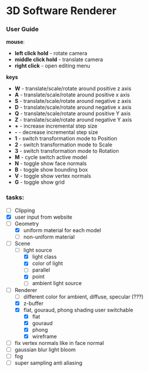 # 3D Software Renderer

### User Guide

**mouse**:

* **left click hold** - rotate camera
* **middle click hold** - translate camera
* **right click** - open editing menu

**keys**

* **W** - translate/scale/rotate around positive z axis
* **A** - translate/scale/rotate around positive x axis
* **S** - translate/scale/rotate around negative z axis
* **D** - translate/scale/rotate around negative x axis
* **Q** - translate/scale/rotate around positive Y axis
* **Z** - translate/scale/rotate around negative Y axis
* **+** - increase incremental step size
* **-** - decrease incremental step size
* **1** - switch transformation mode to Position
* **2** - switch transformation mode to Scale
* **3** - switch transformation mode to Rotation
* **M** - cycle switch active model
* **N** - toggle show face normals
* **B** - toggle show bounding box
* **V** - toggle show vertex normals
* **G** - toggle show grid

### tasks:

- [ ] Clipping
- [x] user input from website
- [ ] Geometry
  - [x] uniform material for each model
  - [ ] non-uniform material
- [ ] Scene
  - [ ] light source
    - [x] light class
    - [x] color of light
    - [ ] parallel
    - [x] point
    - [ ] ambient light source
- [ ] Renderer
  - [ ] different color for ambient, diffuse, specular (???)
  - [x] z-buffer
  - [x] flat, gouraud, phong shading user switchable
    - [x] flat
    - [x] gouraud
    - [x] phong
    - [x] wireframe
- [ ] fix vertex normals like in face normal
- [ ] gaussian blur light bloom
- [ ] fog
- [ ] super sampling anti aliasing